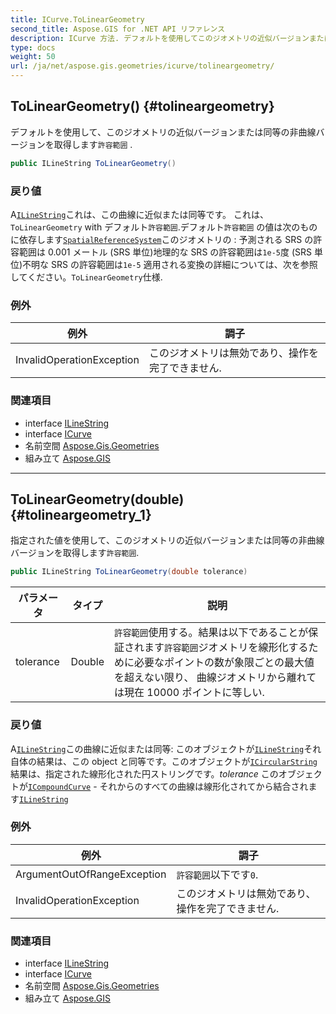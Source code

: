 ```yaml
---
title: ICurve.ToLinearGeometry
second_title: Aspose.GIS for .NET API リファレンス
description: ICurve 方法. デフォルトを使用してこのジオメトリの近似バージョンまたは同等の非曲線バージョンを取得します許容範囲 .
type: docs
weight: 50
url: /ja/net/aspose.gis.geometries/icurve/tolineargeometry/
---
```

## ToLinearGeometry() {#tolineargeometry}

デフォルトを使用して、このジオメトリの近似バージョンまたは同等の非曲線バージョンを取得します`許容範囲` .

```csharp
public ILineString ToLinearGeometry()
```

### 戻り値

A[`ILineString`](../../ilinestring/)これは、この曲線に近似または同等です。 これは、`ToLinearGeometry` with デフォルト`許容範囲`.デフォルト`許容範囲` の値は次のものに依存します[`SpatialReferenceSystem`](../../../aspose.gis.spatialreferencing/spatialreferencesystem/)このジオメトリの : 予測される SRS の許容範囲は 0.001 メートル (SRS 単位)地理的な SRS の許容範囲は`1e-5`度 (SRS 単位)不明な SRS の許容範囲は`1e-5` 適用される変換の詳細については、次を参照してください。`ToLinearGeometry`仕様.

### 例外

| 例外 | 調子 |
| --- | --- |
| InvalidOperationException | このジオメトリは無効であり、操作を完了できません. |

### 関連項目

* interface [ILineString](../../ilinestring/)
* interface [ICurve](../)
* 名前空間 [Aspose.Gis.Geometries](../../icurve/)
* 組み立て [Aspose.GIS](../../../)

---

## ToLinearGeometry(double) {#tolineargeometry_1}

指定された値を使用して、このジオメトリの近似バージョンまたは同等の非曲線バージョンを取得します`許容範囲`.

```csharp
public ILineString ToLinearGeometry(double tolerance)
```

| パラメータ | タイプ | 説明 |
| --- | --- | --- |
| tolerance | Double | `許容範囲`使用する。結果は以下であることが保証されます`許容範囲`ジオメトリを線形化するために必要なポイントの数が象限ごとの最大値を超えない限り、 曲線ジオメトリから離れて は現在 10000 ポイントに等しい. |

### 戻り値

A[`ILineString`](../../ilinestring/)この曲線に近似または同等:  このオブジェクトが[`ILineString`](../../ilinestring/)それ自体の結果は、この object と同等です。このオブジェクトが[`ICircularString`](../../icircularstring/)結果は、指定された線形化された円ストリングです。*tolerance* このオブジェクトが[`ICompoundCurve`](../../icompoundcurve/) - それからのすべての曲線は線形化されてから結合されます[`ILineString`](../../ilinestring/)

### 例外

| 例外 | 調子 |
| --- | --- |
| ArgumentOutOfRangeException | `許容範囲`以下です`0`. |
| InvalidOperationException | このジオメトリは無効であり、操作を完了できません. |

### 関連項目

* interface [ILineString](../../ilinestring/)
* interface [ICurve](../)
* 名前空間 [Aspose.Gis.Geometries](../../icurve/)
* 組み立て [Aspose.GIS](../../../)


